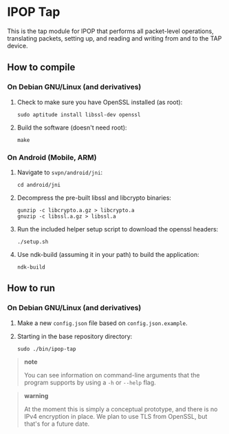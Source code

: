 IPOP Tap
========

This is the tap module for IPOP that performs all packet-level operations,
translating packets, setting up, and reading and writing from and to the TAP
device.

How to compile
--------------

### On Debian GNU/Linux (and derivatives)

1.  Check to make sure you have OpenSSL installed (as root):

        sudo aptitude install libssl-dev openssl

2.  Build the software (doesn't need root):

        make

### On Android (Mobile, ARM)

1.  Navigate to `svpn/android/jni`:

        cd android/jni

2.  Decompress the pre-built libssl and libcrypto binaries:

        gunzip -c libcrypto.a.gz > libcrypto.a
        gnuzip -c libssl.a.gz > libssl.a

3.  Run the included helper setup script to download the openssl headers:

        ./setup.sh

4.  Use ndk-build (assuming it in your path) to build the application:

        ndk-build

How to run
----------

### On Debian GNU/Linux (and derivatives)

1.  Make a new `config.json` file based on `config.json.example`.
2.  Starting in the base repository directory:

        sudo ./bin/ipop-tap

> **note**
>
> You can see information on command-line arguments that the program supports by
> using a `-h` or `--help` flag.

> **warning**
>
> At the moment this is simply a conceptual prototype, and there is no IPv4
> encryption in place. We plan to use TLS from OpenSSL, but that's for a future
> date.
